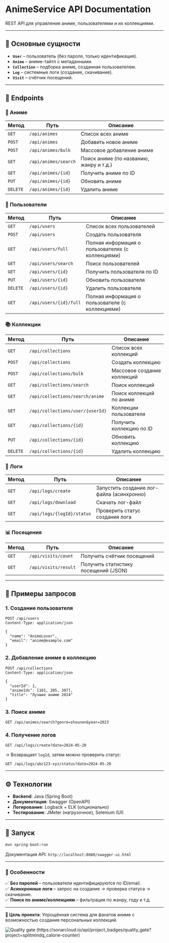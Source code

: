 # **AnimeService API Documentation**  

REST API для управления аниме, пользователями и их коллекциями.  

---

## **📌 Основные сущности**  
- **`User`** – пользователь (без пароля, только идентификация).  
- **`Anime`** – аниме-тайтл с метаданными.  
- **`Collection`** – подборка аниме, созданная пользователем.  
- **`Log`** – системные логи (создание, скачивание).  
- **`Visit`** – счётчик посещений.  

---

## **🔗 Endpoints**  

### **🎌 Аниме**  
| Метод | Путь | Описание |
|-------|------|----------|
| `GET` | `/api/animes` | Список всех аниме |
| `POST` | `/api/animes` | Добавить новое аниме |
| `POST` | `/api/animes/bulk` | Массовое добавление аниме |
| `GET` | `/api/animes/search` | Поиск аниме (по названию, жанру и т.д.) |
| `GET` | `/api/animes/{id}` | Получить аниме по ID |
| `PUT` | `/api/animes/{id}` | Обновить аниме |
| `DELETE` | `/api/animes/{id}` | Удалить аниме |

### **👥 Пользователи**  
| Метод | Путь | Описание |
|-------|------|----------|
| `GET` | `/api/users` | Список всех пользователей |
| `POST` | `/api/users` | Создать пользователя |
| `GET` | `/api/users/full` | Полная информация о пользователях (с коллекциями) |
| `GET` | `/api/users/search` | Поиск пользователей |
| `GET` | `/api/users/{id}` | Получить пользователя по ID |
| `PUT` | `/api/users/{id}` | Обновить пользователя |
| `DELETE` | `/api/users/{id}` | Удалить пользователя |
| `GET` | `/api/users/{id}/full` | Полная информация о пользователе (с коллекциями) |

### **📚 Коллекции**  
| Метод | Путь | Описание |
|-------|------|----------|
| `GET` | `/api/collections` | Список всех коллекций |
| `POST` | `/api/collections` | Создать коллекцию |
| `POST` | `/api/collections/bulk` | Массовое создание коллекций |
| `GET` | `/api/collections/search` | Поиск коллекций |
| `GET` | `/api/collections/search/anime` | Поиск коллекций по аниме |
| `GET` | `/api/collections/user/{userId}` | Коллекции пользователя |
| `GET` | `/api/collections/{id}` | Получить коллекцию по ID |
| `PUT` | `/api/collections/{id}` | Обновить коллекцию |
| `DELETE` | `/api/collections/{id}` | Удалить коллекцию |

### **📜 Логи**  
| Метод | Путь | Описание |
|-------|------|----------|
| `GET` | `/api/logs/create` | Запустить создание лог-файла (асинхронно) |
| `GET` | `/api/logs/download` | Скачать лог-файл |
| `GET` | `/api/logs/{logId}/status` | Проверить статус создания лога |

### **📊 Посещения**  
| Метод | Путь | Описание |
|-------|------|----------|
| `GET` | `/api/visits/count` | Получить счётчик посещений |
| `GET` | `/api/visits/result` | Получить статистику посещений (JSON) |

---

## **📌 Примеры запросов**  

### **1. Создание пользователя**  
```http
POST /api/users
Content-Type: application/json

{
  "name": "AnimeLover",
  "email": "anime@example.com"
}
```

### **2. Добавление аниме в коллекцию**  
```http
POST /api/collections
Content-Type: application/json

{
  "userId": 1,
  "animeIds": [101, 205, 307],
  "title": "Лучшие аниме 2024"
}
```

### **3. Поиск аниме**  
```http
GET /api/animes/search?genre=shounen&year=2023
```

### **4. Получение логов**  
```http
GET /api/logs/create?date=2024-05-20
```
→ Возвращает `logId`, затем можно проверить статус:  
```http
GET /api/logs/abc123-xyz/status?date=2024-05-20
```

---

## **⚙️ Технологии**  
- **Backend**: Java (Spring Boot)  
- **Документация**: Swagger (OpenAPI)  
- **Логирование**: Logback + ELK (опционально)  
- **Тестирование**: JMeter (нагрузочное), Selenium (UI)  

---

## **🚀 Запуск**  
```bash
mvn spring-boot:run
```
Документация API: `http://localhost:8080/swagger-ui.html`  

---

### **📌 Особенности**  
✅ **Без паролей** – пользователи идентифицируются по ID/email.  
✅ **Асинхронные логи** – запрос на создание → проверка статуса → скачивание.  
✅ **Поиск по аниме/коллекциям** – фильтрация по жанру, году и т.д.  

---

**🎯 Цель проекта**: Упрощённая система для фанатов аниме с возможностью создания персональных коллекций.

![Quality gate (https://sonarcloud.io/api/project_badges/quality_gate?project=splitmindq_calorie-counter)](https://sonarcloud.io/summary/new_code?id=splitmindq_calorie-counter)
